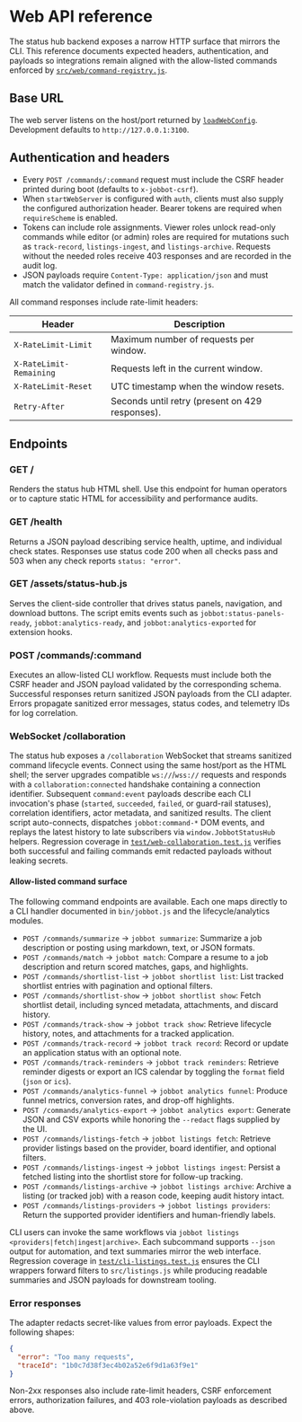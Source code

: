 # Web API reference

The status hub backend exposes a narrow HTTP surface that mirrors the CLI. This reference documents
expected headers, authentication, and payloads so integrations remain aligned with the allow-listed
commands enforced by [`src/web/command-registry.js`](../src/web/command-registry.js).

## Base URL

The web server listens on the host/port returned by
[`loadWebConfig`](../src/web/config.js). Development defaults to `http://127.0.0.1:3100`.

## Authentication and headers

- Every `POST /commands/:command` request must include the CSRF header printed during boot
  (defaults to `x-jobbot-csrf`).
- When `startWebServer` is configured with `auth`, clients must also supply the configured
  authorization header. Bearer tokens are required when `requireScheme` is enabled.
- Tokens can include role assignments. Viewer roles unlock read-only commands while editor (or
  admin) roles are required for mutations such as `track-record`, `listings-ingest`, and
  `listings-archive`. Requests without the needed roles receive 403 responses and are recorded in the
  audit log.
- JSON payloads require `Content-Type: application/json` and must match the validator defined in
  `command-registry.js`.

All command responses include rate-limit headers:

| Header                  | Description                                     |
| ----------------------- | ----------------------------------------------- |
| `X-RateLimit-Limit`     | Maximum number of requests per window.          |
| `X-RateLimit-Remaining` | Requests left in the current window.            |
| `X-RateLimit-Reset`     | UTC timestamp when the window resets.           |
| `Retry-After`           | Seconds until retry (present on 429 responses). |

## Endpoints

### GET /

Renders the status hub HTML shell. Use this endpoint for human operators or to capture static HTML
for accessibility and performance audits.

### GET /health

Returns a JSON payload describing service health, uptime, and individual check states. Responses use
status code 200 when all checks pass and 503 when any check reports `status: "error"`.

### GET /assets/status-hub.js

Serves the client-side controller that drives status panels, navigation, and download buttons. The
script emits events such as `jobbot:status-panels-ready`, `jobbot:analytics-ready`, and
`jobbot:analytics-exported` for extension hooks.

### POST /commands/:command

Executes an allow-listed CLI workflow. Requests must include both the CSRF header and JSON payload
validated by the corresponding schema. Successful responses return sanitized JSON payloads from the
CLI adapter. Errors propagate sanitized error messages, status codes, and telemetry IDs for log
correlation.

### WebSocket /collaboration

The status hub exposes a `/collaboration` WebSocket that streams sanitized command lifecycle
events. Connect using the same host/port as the HTML shell; the server upgrades compatible
`ws://`/`wss://` requests and responds with a `collaboration:connected` handshake containing a
connection identifier. Subsequent `command:event` payloads describe each CLI invocation's phase
(`started`, `succeeded`, `failed`, or guard-rail statuses), correlation identifiers, actor
metadata, and sanitized results. The client script auto-connects, dispatches `jobbot:command-*`
DOM events, and replays the latest history to late subscribers via `window.JobbotStatusHub`
helpers. Regression coverage in
[`test/web-collaboration.test.js`](../test/web-collaboration.test.js) verifies both successful and
failing commands emit redacted payloads without leaking secrets.

#### Allow-listed command surface

The following command endpoints are available. Each one maps directly to a CLI handler documented in
`bin/jobbot.js` and the lifecycle/analytics modules.

- `POST /commands/summarize` → `jobbot summarize`: Summarize a job description or posting using
  markdown, text, or JSON formats.
- `POST /commands/match` → `jobbot match`: Compare a resume to a job description and return scored
  matches, gaps, and highlights.
- `POST /commands/shortlist-list` → `jobbot shortlist list`: List tracked shortlist entries with
  pagination and optional filters.
- `POST /commands/shortlist-show` → `jobbot shortlist show`: Fetch shortlist detail, including synced
  metadata, attachments, and discard history.
- `POST /commands/track-show` → `jobbot track show`: Retrieve lifecycle history, notes, and
  attachments for a tracked application.
- `POST /commands/track-record` → `jobbot track record`: Record or update an application status with
  an optional note.
- `POST /commands/track-reminders` → `jobbot track reminders`: Retrieve reminder digests or export an
  ICS calendar by toggling the `format` field (`json` or `ics`).
- `POST /commands/analytics-funnel` → `jobbot analytics funnel`: Produce funnel metrics, conversion
  rates, and drop-off highlights.
- `POST /commands/analytics-export` → `jobbot analytics export`: Generate JSON and CSV exports while
  honoring the `--redact` flags supplied by the UI.
- `POST /commands/listings-fetch` → `jobbot listings fetch`: Retrieve provider listings based on the
  provider, board identifier, and optional filters.
- `POST /commands/listings-ingest` → `jobbot listings ingest`: Persist a fetched listing into the
  shortlist store for follow-up tracking.
- `POST /commands/listings-archive` → `jobbot listings archive`: Archive a listing (or tracked job)
  with a reason code, keeping audit history intact.
- `POST /commands/listings-providers` → `jobbot listings providers`: Return the supported provider
  identifiers and human-friendly labels.

CLI users can invoke the same workflows via `jobbot listings <providers|fetch|ingest|archive>`.
Each subcommand supports `--json` output for automation, and text summaries mirror the web
interface. Regression coverage in [`test/cli-listings.test.js`](../test/cli-listings.test.js)
ensures the CLI wrappers forward filters to `src/listings.js` while producing readable summaries and
JSON payloads for downstream tooling.

### Error responses

The adapter redacts secret-like values from error payloads. Expect the following shapes:

```json
{
  "error": "Too many requests",
  "traceId": "1b0c7d38f3ec4b02a52e6f9d1a63f9e1"
}
```

Non-2xx responses also include rate-limit headers, CSRF enforcement errors, authorization failures,
and 403 role-violation payloads as described above.

